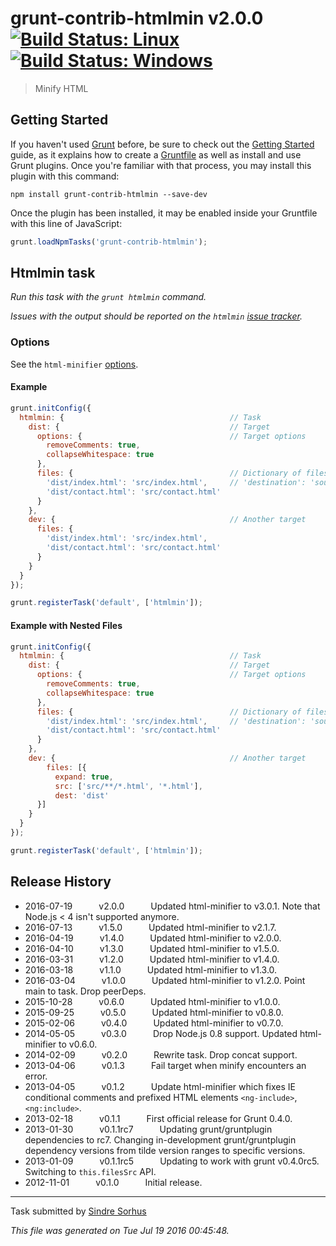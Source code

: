 # grunt-contrib-htmlmin v2.0.0 [![Build Status: Linux](https://travis-ci.org/gruntjs/grunt-contrib-htmlmin.svg?branch=master)](https://travis-ci.org/gruntjs/grunt-contrib-htmlmin) [![Build Status: Windows](https://ci.appveyor.com/api/projects/status/sn73i2qggqeolnc2/branch/master?svg=true)](https://ci.appveyor.com/project/gruntjs/grunt-contrib-htmlmin/branch/master)

> Minify HTML



## Getting Started

If you haven't used [Grunt](http://gruntjs.com/) before, be sure to check out the [Getting Started](http://gruntjs.com/getting-started) guide, as it explains how to create a [Gruntfile](http://gruntjs.com/sample-gruntfile) as well as install and use Grunt plugins. Once you're familiar with that process, you may install this plugin with this command:

```shell
npm install grunt-contrib-htmlmin --save-dev
```

Once the plugin has been installed, it may be enabled inside your Gruntfile with this line of JavaScript:

```js
grunt.loadNpmTasks('grunt-contrib-htmlmin');
```




## Htmlmin task
_Run this task with the `grunt htmlmin` command._

*Issues with the output should be reported on the `htmlmin` [issue tracker](https://github.com/kangax/html-minifier/issues/new).*

### Options

See the `html-minifier` [options](https://github.com/kangax/html-minifier#options-quick-reference).

#### Example

```js
grunt.initConfig({
  htmlmin: {                                     // Task
    dist: {                                      // Target
      options: {                                 // Target options
        removeComments: true,
        collapseWhitespace: true
      },
      files: {                                   // Dictionary of files
        'dist/index.html': 'src/index.html',     // 'destination': 'source'
        'dist/contact.html': 'src/contact.html'
      }
    },
    dev: {                                       // Another target
      files: {
        'dist/index.html': 'src/index.html',
        'dist/contact.html': 'src/contact.html'
      }
    }
  }
});

grunt.registerTask('default', ['htmlmin']);
```

#### Example with Nested Files

```js
grunt.initConfig({
  htmlmin: {                                     // Task
    dist: {                                      // Target
      options: {                                 // Target options
        removeComments: true,
        collapseWhitespace: true
      },
      files: {                                   // Dictionary of files
        'dist/index.html': 'src/index.html',     // 'destination': 'source'
        'dist/contact.html': 'src/contact.html'
      }
    },
    dev: {                                       // Another target
        files: [{
          expand: true,
          src: ['src/**/*.html', '*.html'], 
          dest: 'dist'
      }]
    }
  }
});

grunt.registerTask('default', ['htmlmin']);
```

## Release History

 * 2016-07-19   v2.0.0   Updated html-minifier to v3.0.1. Note that Node.js < 4 isn't supported anymore.
 * 2016-07-13   v1.5.0   Updated html-minifier to v2.1.7.
 * 2016-04-19   v1.4.0   Updated html-minifier to v2.0.0.
 * 2016-04-10   v1.3.0   Updated html-minifier to v1.5.0.
 * 2016-03-31   v1.2.0   Updated html-minifier to v1.4.0.
 * 2016-03-18   v1.1.0   Updated html-minifier to v1.3.0.
 * 2016-03-04   v1.0.0   Updated html-minifier to v1.2.0. Point main to task. Drop peerDeps.
 * 2015-10-28   v0.6.0   Updated html-minifier to v1.0.0.
 * 2015-09-25   v0.5.0   Updated html-minifier to v0.8.0.
 * 2015-02-06   v0.4.0   Updated html-minifier to v0.7.0.
 * 2014-05-05   v0.3.0   Drop Node.js 0.8 support. Updated html-minifier to v0.6.0.
 * 2014-02-09   v0.2.0   Rewrite task. Drop concat support.
 * 2013-04-06   v0.1.3   Fail target when minify encounters an error.
 * 2013-04-05   v0.1.2   Update html-minifier which fixes IE conditional comments and prefixed HTML elements `<ng-include>`, `<ng:include>`.
 * 2013-02-18   v0.1.1   First official release for Grunt 0.4.0.
 * 2013-01-30   v0.1.1rc7   Updating grunt/gruntplugin dependencies to rc7. Changing in-development grunt/gruntplugin dependency versions from tilde version ranges to specific versions.
 * 2013-01-09   v0.1.1rc5   Updating to work with grunt v0.4.0rc5. Switching to `this.filesSrc` API.
 * 2012-11-01   v0.1.0   Initial release.

---

Task submitted by [Sindre Sorhus](http://github.com/sindresorhus)

*This file was generated on Tue Jul 19 2016 00:45:48.*
